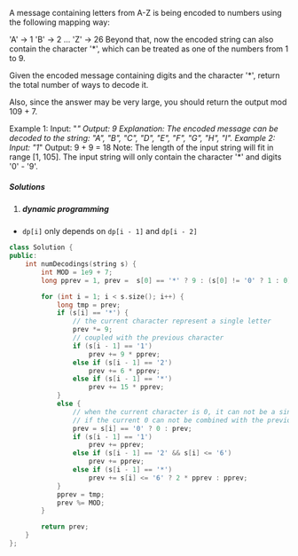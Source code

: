 A message containing letters from A-Z is being encoded to numbers using the following mapping way:

'A' -> 1
'B' -> 2
...
'Z' -> 26
Beyond that, now the encoded string can also contain the character '*', which can be treated as one of the numbers from 1 to 9.

Given the encoded message containing digits and the character '*', return the total number of ways to decode it.

Also, since the answer may be very large, you should return the output mod 109 + 7.

Example 1:
Input: "*"
Output: 9
Explanation: The encoded message can be decoded to the string: "A", "B", "C", "D", "E", "F", "G", "H", "I".
Example 2:
Input: "1*"
Output: 9 + 9 = 18
Note:
The length of the input string will fit in range [1, 105].
The input string will only contain the character '*' and digits '0' - '9'.

##### Solutions

1. ##### dynamic programming

- `dp[i]` only depends on `dp[i - 1]` and `dp[i - 2]`

```c++
class Solution {
public:
    int numDecodings(string s) {
        int MOD = 1e9 + 7;
        long pprev = 1, prev =  s[0] == '*' ? 9 : (s[0] != '0' ? 1 : 0);

        for (int i = 1; i < s.size(); i++) {
            long tmp = prev;
            if (s[i] == '*') {
                // the current character represent a single letter
                prev *= 9;
                // coupled with the previous character
                if (s[i - 1] == '1')
                    prev += 9 * pprev;
                else if (s[i - 1] == '2')
                    prev += 6 * pprev;
                else if (s[i - 1] == '*')
                    prev += 15 * pprev;
            }
            else {
                // when the current character is 0, it can not be a single letter
                // if the current 0 can not be combined with the previous character, s is undecodable.
                prev = s[i] == '0' ? 0 : prev;
                if (s[i - 1] == '1')
                    prev += pprev;
                else if (s[i - 1] == '2' && s[i] <= '6')
                    prev += pprev;
                else if (s[i - 1] == '*')
                    prev += s[i] <= '6' ? 2 * pprev : pprev;
            }
            pprev = tmp;
            prev %= MOD;
        }

        return prev;
    }
};
```